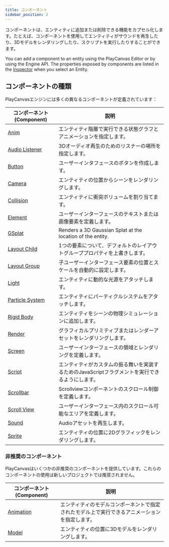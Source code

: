 ```yaml
---
title: コンポーネント
sidebar_position: 2
---
```


コンポーネントは、エンティティに追加または削除できる機能をカプセル化します。たとえば、コンポーネントを使用してエンティティがサウンドを再生したり、3Dモデルをレンダリングしたり、スクリプトを実行したりすることができます。

You can add a component to an entity using the PlayCanvas Editor or by using the Engine API. The properties exposed by components are listed in the [Inspector](/user-manual/editor/interface/inspector) when you select an Entity.

## コンポーネントの種類

PlayCanvasエンジンには多くの異なるコンポーネントが定義されています：

| コンポーネント (Component)                         | 説明                                                                   |
| --------------------------------- | ----------------------------------------------------------------------------- |
| [Anim](anim)                      | エンティティ階層で実行できる状態グラフとアニメーションを指定します。 |
| [Audio Listener](audiolistener)   | 3Dオーディオ再生のためのリスナーの場所を指定します。                 |
| [Button](button)                  | ユーザーインタフェースのボタンを作成します。                                              |
| [Camera](camera)                  | エンティティの位置からシーンをレンダリングします。                            |
| [Collision](collision)            | エンティティに衝突ボリュームを割り当てます。                                     |
| [Element](element)                | ユーザーインターフェースのテキストまたは画像要素を定義します。                               |
| [GSplat](gsplat)                  | Renders a 3D Gaussian Splat at the location of the entity.                    |
| [Layout Child](layout-child)      | 1つの要素について、デフォルトのレイアウトグループプロパティを上書きします。                    |
| [Layout Group](layout-group)      | 子ユーザーインターフェース要素の位置とスケールを自動的に設定します。       |
| [Light](light)                    | エンティティに動的な光源をアタッチします。                                |
| [Particle System](particlesystem) | エンティティにパーティクルシステムをアタッチします。                                     |
| [Rigid Body](rigidbody)           | エンティティをシーンの物理シミュレーションに追加します。                           |
| [Render](render)                  | グラフィカルプリミティブまたはレンダーアセットをレンダリングします。                              |
| [Screen](screen)                  | ユーザーインターフェースの領域とレンダリングを定義します。                           |
| [Script](script)                  | エンティティがカスタムの振る舞いを実装するためのJavaScriptフラグメントを実行できるようにします。   |
| [Scrollbar](scrollbar)            | Scrollviewコンポーネントのスクロール制御を定義します。                       |
| [Scroll View](scrollview)         | ユーザーインターフェース内のスクロール可能なエリアを定義します。                                |
| [Sound](sound)                    | Audioアセットを再生します。                                                           |
| [Sprite](sprite)                  | エンティティの位置に2Dグラフィックをレンダリングします。                            |

### 非推奨のコンポーネント

PlayCanvasはいくつかの非推奨のコンポーネントを提供しています。これらのコンポーネントの使用は新しいプロジェクトでは推奨されません。

| コンポーネント (Component)              | 説明                                                                                   |
| ---------------------- | --------------------------------------------------------------------------------------------- |
| [Animation](animation) | エンティティのモデルコンポーネントで指定されたモデル上で実行できるアニメーションを指定します。 |
| [Model](model)         | エンティティの位置に3Dモデルをレンダリングします。                                             |
